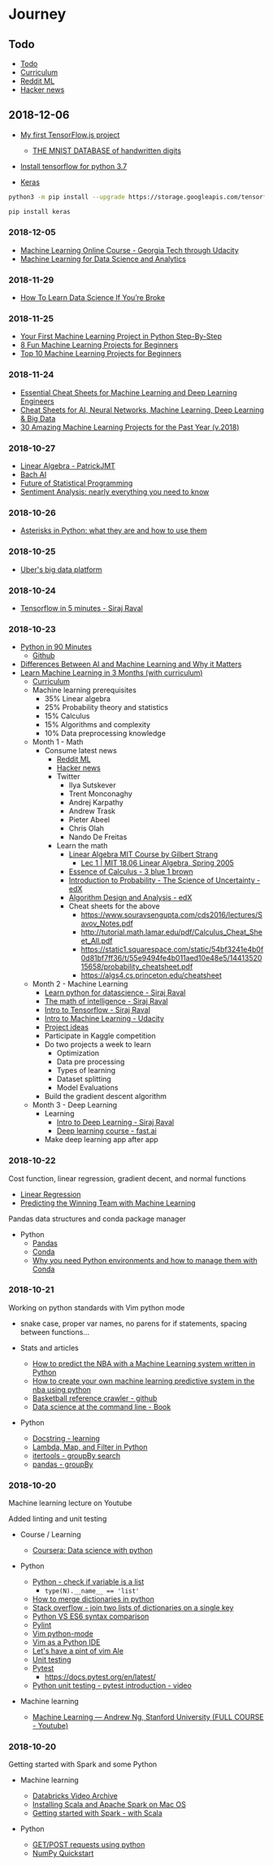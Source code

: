 # Journey

## Todo

- [Todo](https://trello.com/b/ulaABo7d/machine-learning)
- [Curriculum](https://github.com/llSourcell/Learn_Machine_Learning_in_3_Months)
- [Reddit ML](http://reddit.com/r/machinelearning)
- [Hacker news](https://news.ycombinator.com/)

## 2018-12-06

- [My first TensorFlow.js project](https://medium.com/@piotr.skalski92/my-first-tensorflow-js-project-b481bdad17fb)
  - [THE MNIST DATABASE of handwritten digits](http://yann.lecun.com/exdb/mnist/)


- [Install tensorflow for python 3.7](https://stackoverflow.com/questions/38896424/tensorflow-not-found-using-pip)
- [Keras](https://keras.io/)

```bash
python3 -m pip install --upgrade https://storage.googleapis.com/tensorflow/mac/cpu/tensorflow-0.12.0-py3-none-any.whl

pip install keras
```

### 2018-12-05

- [Machine Learning Online Course - Georgia Tech through Udacity](https://www.udacity.com/course/machine-learning--ud262)
- [Machine Learning for Data Science and Analytics](https://www.edx.org/course/machine-learning-for-data-science-and-analytics)

### 2018-11-29

- [How To Learn Data Science If You’re Broke](https://towardsdatascience.com/how-to-learn-data-science-if-youre-broke-7ecc408b53c7)

### 2018-11-25

- [Your First Machine Learning Project in Python Step-By-Step](https://machinelearningmastery.com/machine-learning-in-python-step-by-step/)
- [8 Fun Machine Learning Projects for Beginners](https://elitedatascience.com/machine-learning-projects-for-beginners)
- [Top 10 Machine Learning Projects for Beginners](https://www.dezyre.com/article/top-10-machine-learning-projects-for-beginners/397)


### 2018-11-24

- [Essential Cheat Sheets for Machine Learning and Deep Learning Engineers](https://startupsventurecapital.com/essential-cheat-sheets-for-machine-learning-and-deep-learning-researchers-efb6a8ebd2e5)
- [Cheat Sheets for AI, Neural Networks, Machine Learning, Deep Learning & Big Data](https://becominghuman.ai/cheat-sheets-for-ai-neural-networks-machine-learning-deep-learning-big-data-678c51b4b463)
- [30 Amazing Machine Learning Projects for the Past Year (v.2018)](https://medium.mybridge.co/30-amazing-machine-learning-projects-for-the-past-year-v-2018-b853b8621ac7)


### 2018-10-27
 
- [Linear Algebra - PatrickJMT](https://www.youtube.com/watch?v=ivP-6oicIWU&list=PLAFEC355DFEADC30C)
- [Bach AI](https://github.com/robbiebarrat/Bach_AI)
- [Future of Statistical Programming](http://www.science.smith.edu/~amcnamara/FoSP.html)
- [Sentiment Analysis: nearly everything you need to know](https://monkeylearn.com/sentiment-analysis/)

### 2018-10-26

- [Asterisks in Python: what they are and how to use them](https://treyhunner.com/2018/10/asterisks-in-python-what-they-are-and-how-to-use-them/)

### 2018-10-25

- [Uber's big data platform](https://eng.uber.com/uber-big-data-platform/)

### 2018-10-24

- [Tensorflow in 5 minutes - Siraj Raval](https://www.youtube.com/watch?v=2FmcHiLCwTU)

### 2018-10-23

- [Python in 90 Minutes](https://www.youtube.com/watch?v=CCz5umwMTTE)
  - [Github](https://github.com/joeyajames/Python/tree/master/Python%20in%2090%20minutes)
- [Differences Between AI and Machine Learning and Why it Matters](https://medium.com/datadriveninvestor/differences-between-ai-and-machine-learning-and-why-it-matters-1255b182fc6)
- [Learn Machine Learning in 3 Months (with curriculum)](https://www.youtube.com/watch?v=Cr6VqTRO1v0)
  - [Curriculum](https://github.com/llSourcell/Learn_Machine_Learning_in_3_Months)
  - Machine learning prerequisites
    - 35% Linear algebra
    - 25% Probability theory and statistics
    - 15% Calculus
    - 15% Algorithms and complexity
    - 10% Data preprocessing knowledge 
  - Month 1 - Math
    - Consume latest news
      - [Reddit ML](http://reddit.com/r/machinelearning)
      - [Hacker news](https://news.ycombinator.com/)
      - Twitter
        - Ilya Sutskever
        - Trent Monconaghy
        - Andrej Karpathy
        - Andrew Trask
        - Pieter Abeel
        - Chris Olah
        - Nando De Freitas
      - Learn the math
        - [Linear Algebra MIT Course by Gilbert Strang](https://ocw.mit.edu/courses/mathematics/18-06-linear-algebra-spring-2010/)
          - [Lec 1 | MIT 18.06 Linear Algebra, Spring 2005](https://www.youtube.com/watch?v=ZK3O402wf1c&index=2&list=PL221E2BBF13BECF6C)
        - [Essence of Calculus - 3 blue 1 brown](https://www.youtube.com/watch?v=WUvTyaaNkzM&list=PLZHQObOWTQDMsr9K-rj53DwVRMYO3t5Yr)
        - [Introduction to Probability - The Science of Uncertainty - edX](https://www.edx.org/course/introduction-probability-science-mitx-6-041x-2)
        - [Algorithm Design and Analysis - edX](https://www.edx.org/course/introduction-probability-science-mitx-6-041x-2)
        - Cheat sheets for the above
          - https://www.souravsengupta.com/cds2016/lectures/Savov_Notes.pdf
          - http://tutorial.math.lamar.edu/pdf/Calculus_Cheat_Sheet_All.pdf
          - https://static1.squarespace.com/static/54bf3241e4b0f0d81bf7ff36/t/55e9494fe4b011aed10e48e5/1441352015658/probability_cheatsheet.pdf
          - https://algs4.cs.princeton.edu/cheatsheet
  - Month 2 - Machine Learning
    - [Learn python for datascience - Siraj Raval](https://www.youtube.com/watch?v=T5pRlIbr6gg&list=PL2-dafEMk2A6QKz1mrk1uIGfHkC1zZ6UU)
    - [The math of intelligence - Siraj Raval](https://www.youtube.com/watch?v=xRJCOz3AfYY&list=PL2-dafEMk2A7mu0bSksCGMJEmeddU_H4D)
    - [Intro to Tensorflow - Siraj Raval](https://www.youtube.com/watch?v=2FmcHiLCwTU&list=PL2-dafEMk2A7EEME489DsI468AB0wQsMV)
    - [Intro to Machine Learning - Udacity](https://www.udacity.com/course/intro-to-machine-learning--ud120)
    - [Project ideas](https://github.com/NirantK/awesome-project-ideas)
    - Participate in Kaggle competition
    - Do two projects a week to learn
      - Optimization
      - Data pre processing
      - Types of learning
      - Dataset splitting
      - Model Evaluations
    - Build the gradient descent algorithm
  - Month 3 - Deep Learning
    - Learning
      - [Intro to Deep Learning - Siraj Raval](https://www.youtube.com/watch?v=vOppzHpvTiQ&list=PL2-dafEMk2A7YdKv4XfKpfbTH5z6rEEj3)
      - [Deep learning course - fast.ai](http://course.fast.ai/)
    - Make deep learning app after app
   


### 2018-10-22

Cost function, linear regression, gradient decent, and normal functions

- [Linear Regression](https://ml-cheatsheet.readthedocs.io/en/latest/linear_regression.html)
- [Predicting the Winning Team with Machine Learning](https://www.youtube.com/watch?v=6tQhoUuQrOw)

Pandas data structures and conda package manager

- Python
  - [Pandas](https://pandas.pydata.org/)
  - [Conda](https://conda.io/docs/)
  - [Why you need Python environments and how to manage them with Conda](https://medium.freecodecamp.org/why-you-need-python-environments-and-how-to-manage-them-with-conda-85f155f4353c)


### 2018-10-21

Working on python standards with Vim python mode
- snake case, proper var names, no parens for if statements, spacing between functions...

- Stats and articles
  - [How to predict the NBA with a Machine Learning system written in Python](https://hackernoon.com/-7189d964a371)
  - [How to create your own machine learning predictive system in the nba using python](https://hackernoon.com/how-to-create-your-own-machine-learning-predictive-system-in-the-nba-using-python-7189d964a371)
  - [Basketball reference crawler - github](https://github.com/FranGoitia/basketball_reference)
  - [Data science at the command line - Book](https://www.datascienceatthecommandline.com/)

- Python
  - [Docstring - learning](https://www.python.org/dev/peps/pep-0257/)
  - [Lambda, Map, and Filter in Python](https://medium.com/@happymishra66/lambda-map-and-filter-in-python-4935f248593)
  - [itertools - groupBy search](https://docs.python.org/2/library/itertools.html)
  - [pandas - groupBy](https://www.tutorialspoint.com/python_pandas/python_pandas_groupby.htm)


### 2018-10-20

Machine learning lecture on Youtube

Added linting and unit testing

- Course / Learning
  - [Coursera: Data science with python](https://www.coursera.org/specializations/data-science-python)

- Python
  - [Python - check if variable is a list](https://stackoverflow.com/q/16807011)
    - `type(N).__name__ == 'list'`
  - [How to merge dictionaries in python](http://treyhunner.com/2016/02/how-to-merge-dictionaries-in-python/)
  - [Stack overflow - join two lists of dictionaries on a single key](https://stackoverflow.com/a/5501893)
  - [Python VS ES6 syntax comparison](https://gist.github.com/revolunet/537a3448cff850231a74)
  - [Pylint](https://www.pylint.org/)
  - [Vim python-mode](https://github.com/python-mode/python-mode)
  - [Vim as a Python IDE](http://liuchengxu.org/posts/use-vim-as-a-python-ide/)
  - [Let's have a pint of vim Ale](https://dmerej.info/blog/post/lets-have-a-pint-of-vim-ale/)
  - [Unit testing](https://docs.python.org/3/library/unittest.html)
  - [Pytest](https://docs.python-guide.org/writing/tests/)
    - https://docs.pytest.org/en/latest/
  - [Python unit testing - pytest introduction - video](https://www.youtube.com/watch?v=l32bsaIDoWk)

- Machine learning
  - [Machine Learning — Andrew Ng, Stanford University (FULL COURSE - Youtube)](https://www.youtube.com/playlist?list=PLLssT5z_DsK-h9vYZkQkYNWcItqhlRJLN)

### 2018-10-20

Getting started with Spark and some Python

- Machine learning
  - [Databricks Video Archive](https://databricks.com/sparkaisummit/sessions)
  - [Installing Scala and Apache Spark on Mac OS](https://medium.freecodecamp.org/installing-scala-and-apache-spark-on-mac-os-837ae57d283f)
  - [Getting started with Spark - with Scala](https://www.youtube.com/watch?v=ISO8V1cYmfY)

- Python
  - [GET/POST requests using python](https://www.geeksforgeeks.org/get-post-requests-using-python/)
  - [NumPy Quickstart](https://docs.scipy.org/doc/numpy-1.15.1/user/quickstart.html)
